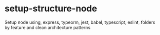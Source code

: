 # setup-structure-node
Setup node using, express, typeorm, jest, babel, typescript, eslint, folders by feature and clean architecture patterns
